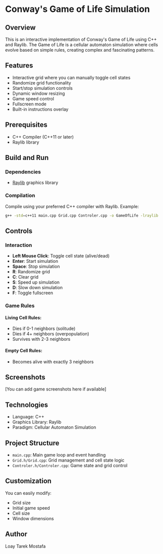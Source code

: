 # Conway's Game of Life Simulation

## Overview

This is an interactive implementation of Conway's Game of Life using C++ and Raylib. The Game of Life is a cellular automaton simulation where cells evolve based on simple rules, creating complex and fascinating patterns.

## Features

- Interactive grid where you can manually toggle cell states
- Randomize grid functionality
- Start/stop simulation controls
- Dynamic window resizing
- Game speed control
- Fullscreen mode
- Built-in instructions overlay

## Prerequisites

- C++ Compiler (C++11 or later)
- Raylib library

## Build and Run

### Dependencies
- [Raylib](https://www.raylib.com/) graphics library

### Compilation
Compile using your preferred C++ compiler with Raylib. Example:
```bash
g++ -std=c++11 main.cpp Grid.cpp Controler.cpp -o GameOfLife -lraylib
```

## Controls

### Interaction
- **Left Mouse Click**: Toggle cell state (alive/dead)
- **Enter**: Start simulation
- **Space**: Stop simulation
- **R**: Randomize grid
- **C**: Clear grid
- **S**: Speed up simulation
- **D**: Slow down simulation
- **F**: Toggle fullscreen

### Game Rules
#### Living Cell Rules:
- Dies if 0-1 neighbors (solitude)
- Dies if 4+ neighbors (overpopulation)
- Survives with 2-3 neighbors

#### Empty Cell Rules:
- Becomes alive with exactly 3 neighbors

## Screenshots
[You can add game screenshots here if available]

## Technologies
- Language: C++
- Graphics Library: Raylib
- Paradigm: Cellular Automaton Simulation

## Project Structure
- `main.cpp`: Main game loop and event handling
- `Grid.h/Grid.cpp`: Grid management and cell state logic
- `Controler.h/Controler.cpp`: Game state and grid control

## Customization
You can easily modify:
- Grid size
- Initial game speed
- Cell size
- Window dimensions

## Author
Loay Tarek Mostafa